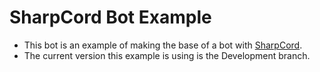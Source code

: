 # SharpCord Bot Example

- This bot is an example of making the base of a bot with [SharpCord](https://github.com/RedMeansWar/SharpCord).
- The current version this example is using is the Development branch.
